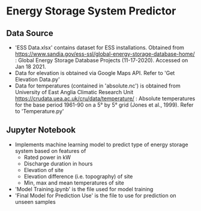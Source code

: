 # Energy Storage System Predictor

## Data Source
- 'ESS Data.xlsx' contains dataset for ESS installations. Obtained from https://www.sandia.gov/ess-ssl/global-energy-storage-database-home/ : Global Energy Storage Database Projects (11-17-2020). Accessed on Jan 18 2021.
- Data for elevation is obtained via Google Maps API. Refer to 'Get Elevation Data.py'
- Data for temperatures (contained in 'absolute.nc') is obtained from University of East Anglia Climatic Research Unit https://crudata.uea.ac.uk/cru/data/temperature/ : Absolute temperatures for the base period 1961-90 on a 5° by 5° grid (Jones et al., 1999). Refer to 'Temperature.py'

## Jupyter Notebook
- Implements machine learning model to predict type of energy storage system based on features of
  - Rated power in kW
  - Discharge duration in hours
  - Elevation of site
  - Elevation difference (i.e. topography) of site
  - Min, max and mean temperatures of site
- 'Model Training.ipynb' is the file used for model training
- 'Final Model for Prediction Use' is the file to use for prediction on unseen samples
